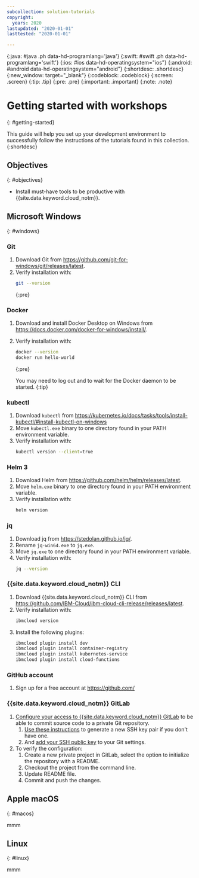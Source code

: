 ```yaml
---
subcollection: solution-tutorials
copyright:
  years: 2020
lastupdated: "2020-01-01"
lasttested: "2020-01-01"

---
```


{:java: #java .ph data-hd-programlang='java'}
{:swift: #swift .ph data-hd-programlang='swift'}
{:ios: #ios data-hd-operatingsystem="ios"}
{:android: #android data-hd-operatingsystem="android"}
{:shortdesc: .shortdesc}
{:new_window: target="_blank"}
{:codeblock: .codeblock}
{:screen: .screen}
{:tip: .tip}
{:pre: .pre}
{:important: .important}
{:note: .note}

# Getting started with workshops
{: #getting-started}

This guide will help you set up your development environment to successfully follow the instructions of the tutorials found in this collection.
{:shortdesc}

## Objectives
{: #objectives}

* Install must-have tools to be productive with {{site.data.keyword.cloud_notm}}.

## Microsoft Windows
{: #windows}

### Git

1. Download Git from https://github.com/git-for-windows/git/releases/latest.
1. Verify installation with:
   ```sh
   git --version
   ```
   {:pre}

### Docker

1. Download and install Docker Desktop on Windows from https://docs.docker.com/docker-for-windows/install/.
1. Verify installation with:
   ```sh
   docker --version
   docker run hello-world
   ```
   {:pre}

   You may need to log out and to wait for the Docker daemon to be started.
   {:tip}

### kubectl

1. Download `kubectl` from https://kubernetes.io/docs/tasks/tools/install-kubectl/#install-kubectl-on-windows
1. Move `kubectl.exe` binary to one directory found in your PATH environment variable.
1. Verify installation with:
   ```sh
   kubectl version --client=true
   ```

### Helm 3

1. Download Helm from https://github.com/helm/helm/releases/latest.
1. Move `helm.exe` binary to one directory found in your PATH environment variable.
1. Verify installation with:
   ```sh
   helm version
   ```

### jq

1. Download jq from https://stedolan.github.io/jq/.
1. Rename `jq-win64.exe` to `jq.exe`.
1. Move `jq.exe` to one directory found in your PATH environment variable.
1. Verify installation with:
   ```sh
   jq --version
   ```

### {{site.data.keyword.cloud_notm}} CLI

1. Download {{site.data.keyword.cloud_notm}} CLI from https://github.com/IBM-Cloud/ibm-cloud-cli-release/releases/latest.
1. Verify installation with:
   ```sh
   ibmcloud version
   ```
1. Install the following plugins:
   ```sh
   ibmcloud plugin install dev
   ibmcloud plugin install container-registry
   ibmcloud plugin install kubernetes-service
   ibmcloud plugin install cloud-functions
   ```

### GitHub account

1. Sign up for a free account at https://github.com/

### {{site.data.keyword.cloud_notm}} GitLab

1. [Configure your access to {{site.data.keyword.cloud_notm}} GitLab](https://cloud.ibm.com/docs/services/ContinuousDelivery?topic=ContinuousDelivery-git_working#creating-an-ssh-key) to be able to commit source code to a private Git repository.
   1. [Use these instructions](https://us-south.git.cloud.ibm.com/help/ssh/README#generating-a-new-ssh-key-pair) to generate a new SSH key pair if you don't have one.
   1. And [add your SSH public key](https://us-south.git.cloud.ibm.com/help/gitlab-basics/create-your-ssh-keys) to your Git settings.
1. To verify the configuration:
   1. Create a new private project in GitLab, select the option to initialize the repository with a README.
   1. Checkout the project from the command line.
   1. Update README file.
   1. Commit and push the changes.

## Apple macOS
{: #macos}

mmm

## Linux
{: #linux}

mmm
